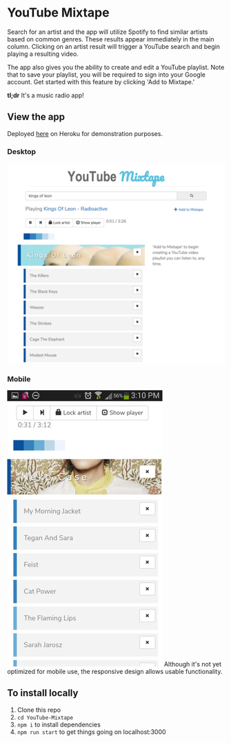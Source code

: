 # YouTube Mixtape

Search for an artist and the app will utilize Spotify to find similar artists based on common genres. These results appear immediately in the main column. Clicking on an artist result will trigger a YouTube search and begin playing a resulting video.

The app also gives you the ability to create and edit a YouTube playlist. Note that to save your playlist, you will be required to sign into your Google account. Get started with this feature by clicking 'Add to Mixtape.'

**tl;dr** It's a music radio app!

## View the app
Deployed [here](https://gentle-mountain-68973.herokuapp.com/) on Heroku for demonstration purposes.
### Desktop
![homepage screenshot](./screenshots/homePage6_2_17.png)

### Mobile
![android mobile screenshot](./screenshots/android6_2_17.jpg) Although it's not yet optimized for mobile use, the responsive design allows usable functionality.

## To install locally
1. Clone this repo    
2. ````cd YouTube-Mixtape````             
3. ````npm i```` to install dependencies    
4. ````npm run start```` to get things going on localhost:3000